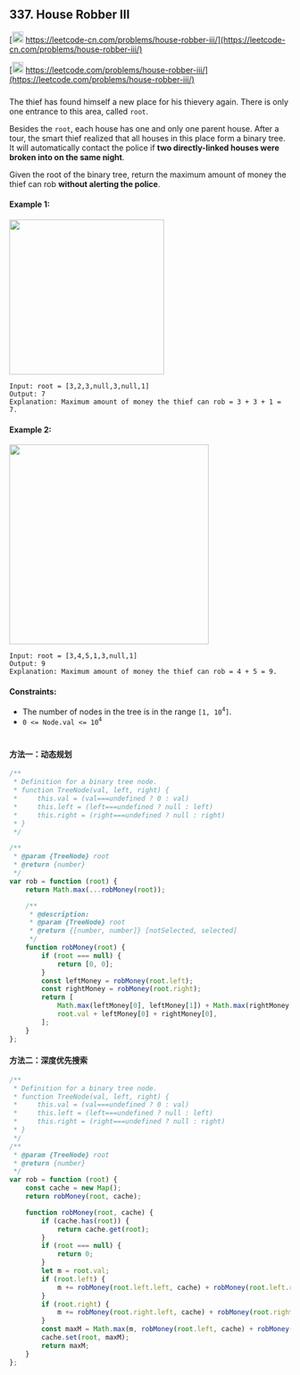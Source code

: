 ## 337. House Robber III

[<img src="https://static.leetcode-cn.com/cn-mono-assets/production/assets/logo-dark-cn.c42314a8.svg" height="20" /> https://leetcode-cn.com/problems/house-robber-iii/](https://leetcode-cn.com/problems/house-robber-iii/)

[<img src="https://assets.leetcode.com/static_assets/public/webpack_bundles/images/logo-dark.e99485d9b.svg" height="20"/> https://leetcode.com/problems/house-robber-iii/](https://leetcode.com/problems/house-robber-iii/)

###

The thief has found himself a new place for his thievery again. There is only one entrance to this area, called `root`.

Besides the `root`, each house has one and only one parent house. After a tour, the smart thief realized that all houses in this place form a binary tree. It will automatically contact the police if **two directly-linked houses were broken into on the same night**.

Given the root of the binary tree, return the maximum amount of money the thief can rob **without alerting the police**.

#### Example 1:

<img src="https://assets.leetcode.com/uploads/2021/03/10/rob1-tree.jpg" width="277" />

```
Input: root = [3,2,3,null,3,null,1]
Output: 7
Explanation: Maximum amount of money the thief can rob = 3 + 3 + 1 = 7.
```

#### Example 2:

<img src="https://assets.leetcode.com/uploads/2021/03/10/rob2-tree.jpg" width="357" />

```
Input: root = [3,4,5,1,3,null,1]
Output: 9
Explanation: Maximum amount of money the thief can rob = 4 + 5 = 9.
```

#### Constraints:

-   The number of nodes in the tree is in the range `[1, 10`<sup>`4`</sup>`]`.
-   `0 <= Node.val <= 10`<sup>`4`</sup>

#

#### 方法一：动态规划

```js
/**
 * Definition for a binary tree node.
 * function TreeNode(val, left, right) {
 *     this.val = (val===undefined ? 0 : val)
 *     this.left = (left===undefined ? null : left)
 *     this.right = (right===undefined ? null : right)
 * }
 */

/**
 * @param {TreeNode} root
 * @return {number}
 */
var rob = function (root) {
    return Math.max(...robMoney(root));

    /**
     * @description:
     * @param {TreeNode} root
     * @return {[number, number]} [notSelected, selected]
     */
    function robMoney(root) {
        if (root === null) {
            return [0, 0];
        }
        const leftMoney = robMoney(root.left);
        const rightMoney = robMoney(root.right);
        return [
            Math.max(leftMoney[0], leftMoney[1]) + Math.max(rightMoney[0], rightMoney[1]),
            root.val + leftMoney[0] + rightMoney[0],
        ];
    }
};
```

#### 方法二：深度优先搜索

```js
/**
 * Definition for a binary tree node.
 * function TreeNode(val, left, right) {
 *     this.val = (val===undefined ? 0 : val)
 *     this.left = (left===undefined ? null : left)
 *     this.right = (right===undefined ? null : right)
 * }
 */
/**
 * @param {TreeNode} root
 * @return {number}
 */
var rob = function (root) {
    const cache = new Map();
    return robMoney(root, cache);

    function robMoney(root, cache) {
        if (cache.has(root)) {
            return cache.get(root);
        }
        if (root === null) {
            return 0;
        }
        let m = root.val;
        if (root.left) {
            m += robMoney(root.left.left, cache) + robMoney(root.left.right, cache);
        }
        if (root.right) {
            m += robMoney(root.right.left, cache) + robMoney(root.right.right, cache);
        }
        const maxM = Math.max(m, robMoney(root.left, cache) + robMoney(root.right, cache));
        cache.set(root, maxM);
        return maxM;
    }
};
```
